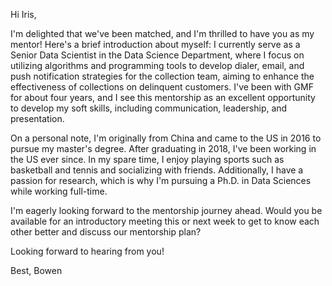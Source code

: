 Hi Iris,

I'm delighted that we've been matched, and I'm thrilled to have you as my mentor! Here's a brief introduction about myself: I currently serve as a Senior Data Scientist in the Data Science Department, where I focus on utilizing algorithms and programming tools to develop dialer, email, and push notification strategies for the collection team, aiming to enhance the effectiveness of collections on delinquent customers. I've been with GMF for about four years, and I see this mentorship as an excellent opportunity to develop my soft skills, including communication, leadership, and presentation.

On a personal note, I'm originally from China and came to the US in 2016 to pursue my master's degree. After graduating in 2018, I've been working in the US ever since. In my spare time, I enjoy playing sports such as basketball and tennis and socializing with friends. Additionally, I have a passion for research, which is why I'm pursuing a Ph.D. in Data Sciences while working full-time.

I'm eagerly looking forward to the mentorship journey ahead. Would you be available for an introductory meeting this or next week to get to know each other better and discuss our mentorship plan?

Looking forward to hearing from you!

Best,
Bowen
